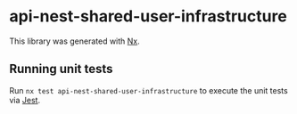 # api-nest-shared-user-infrastructure

This library was generated with [Nx](https://nx.dev).

## Running unit tests

Run `nx test api-nest-shared-user-infrastructure` to execute the unit tests via [Jest](https://jestjs.io).
